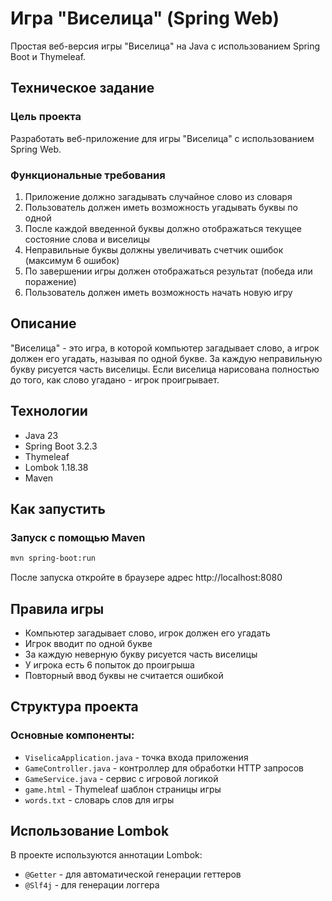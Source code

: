 # Игра "Виселица" (Spring Web)

Простая веб-версия игры "Виселица" на Java с использованием Spring Boot и Thymeleaf.

## Техническое задание

### Цель проекта

Разработать веб-приложение для игры "Виселица" с использованием Spring Web.

### Функциональные требования

1. Приложение должно загадывать случайное слово из словаря
2. Пользователь должен иметь возможность угадывать буквы по одной
3. После каждой введенной буквы должно отображаться текущее состояние слова и виселицы
4. Неправильные буквы должны увеличивать счетчик ошибок (максимум 6 ошибок)
5. По завершении игры должен отображаться результат (победа или поражение)
6. Пользователь должен иметь возможность начать новую игру

## Описание

"Виселица" - это игра, в которой компьютер загадывает слово, а игрок должен его угадать, называя по одной букве. За
каждую неправильную букву рисуется часть виселицы. Если виселица нарисована полностью до того, как слово угадано - игрок
проигрывает.

## Технологии

* Java 23
* Spring Boot 3.2.3
* Thymeleaf
* Lombok 1.18.38
* Maven

## Как запустить

### Запуск с помощью Maven

```bash
mvn spring-boot:run
```

После запуска откройте в браузере адрес http://localhost:8080

## Правила игры

- Компьютер загадывает слово, игрок должен его угадать
- Игрок вводит по одной букве
- За каждую неверную букву рисуется часть виселицы
- У игрока есть 6 попыток до проигрыша
- Повторный ввод буквы не считается ошибкой

## Структура проекта

### Основные компоненты:

- `ViselicaApplication.java` - точка входа приложения
- `GameController.java` - контроллер для обработки HTTP запросов
- `GameService.java` - сервис с игровой логикой
- `game.html` - Thymeleaf шаблон страницы игры
- `words.txt` - словарь слов для игры

## Использование Lombok

В проекте используются аннотации Lombok:

- `@Getter` - для автоматической генерации геттеров
- `@Slf4j` - для генерации логгера 
